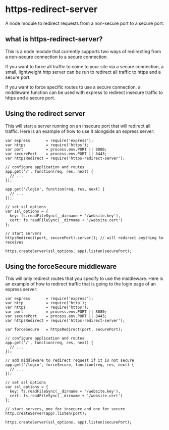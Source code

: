https-redirect-server
=====================

A node module to redirect requests from a non-secure port to a secure port.


## what is https-redirect-server?

This is a node module that currently supports two ways of redirecting from a non-secure connection to a secure connection. 

If you want to force all traffic to come to your site via a secure connection, a small, lightweight http server can be run to redirect all traffic to https and a secure port.

If you want to force specific routes to use a secure connection, a middleware function can be used with express to redirect insecure traffic to https and a secure port.

## Using the redirect server
This will start a server running on an insecure port that will redirect all traffic. Here is an example of how to use it alongside an express server:

    var express       = require('express');
    var https         = require('https');
    var port          = process.env.PORT || 8080;
    var securePort    = process.env.PORT || 8443;
    var httpsRedirect = require('https-redirect-server');
    
    // configure application and routes
    app.get('/', function(req, res, next) {
      // ...
    });
    
    app.get('/login', function(req, res, next) {
      // ...
    });

    // set ssl options
    var ssl_options = {
      key: fs.readFileSync(__dirname + '/website.key'),
      cert: fs.readFileSync(__dirname + '/website.cert')
    };
    
    // start servers
    httpsRedirect(port, securePort).server(); // will redirect anything to receives
    
    https.createServer(ssl_options, app).listen(securePort);

## Using the forceSecure middleware
This will only redirect routes that you specify to use the middleware.  Here is an example of how to redirect traffic that is going to the login page of an express server:

    var express       = require('express');
    var http          = require('http');
    var https         = require('https');
    var port          = process.env.PORT || 8080;
    var securePort    = process.env.PORT || 8443;
    var httpsRedirect = require('https-redirect-server');

    var forceSecure   = httpsRedirect(port, securePort);
    
    // configure application and routes
    app.get('/', function(req, res, next) { 
      // ...
    });
    
    // add middleware to redirect request if it is not secure
    app.get('/login', forceSecure, function(req, res, next) {
      // ...
    });

    // set ssl options
    var ssl_options = {
      key: fs.readFileSync(__dirname + '/website.key'),
      cert: fs.readFileSync(__dirname + '/website.cert')
    };
    
    // start servers, one for insecure and one for secure
    http.createServer(app).listen(port); 
    
    https.createServer(ssl_options, app).listen(securePort);
